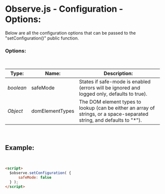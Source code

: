 # Observe.js - Configuration - Options:

Below are all the configuration options that can be passed to the "setConfiguration()" public function.


### Options:
<br/>

| Type: | Name: | Description: |
| --- | --- | --- |
| *boolean* | safeMode | States if safe-mode is enabled (errors will be ignored and logged only, defaults to true). |
| *Object* | domElementTypes | The DOM element types to lookup (can be either an array of strings, or a space-separated string, and defaults to "*"). |
<br/>


## Example:
<br/>

```markdown
<script> 
  $observe.setConfiguration( {
      safeMode: false
  } );
</script>
```